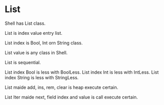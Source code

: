 # List

Shell has List class.

List is index value entry list.

List index is Bool, Int orn String class.

List value is any class in Shell.

List is sequential.

List index Bool is less with BoolLess.
List index Int is less with IntLess.
List index String is less with StringLess.

List maide add, ins, rem, clear is heap execute certain.

List Iter maide next, field index and value is call execute certain.